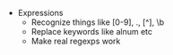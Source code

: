 * Expressions
	* Recognize things like [0-9], ., [^], \b
	* Replace keywords like alnum etc
	* Make real regexps work